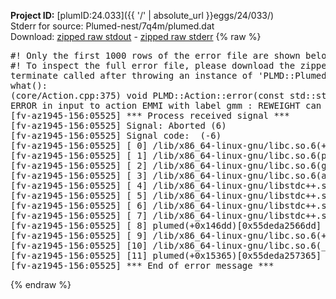 **Project ID:** [plumID:24.033]({{ '/' | absolute_url }}eggs/24/033/)  
Stderr for source:  Plumed-nest/7q4m/plumed.dat   
Download: [zipped raw stdout](plumed.dat.plumed.stdout.txt.zip) - [zipped raw stderr](plumed.dat.plumed.stderr.txt.zip) 
{% raw %}
<pre>
#! Only the first 1000 rows of the error file are shown below
#! To inspect the full error file, please download the zipped raw stderr file above
terminate called after throwing an instance of 'PLMD::Plumed::ExceptionError'
what():
(core/Action.cpp:375) void PLMD::Action::error(const std::string&) const
ERROR in input to action EMMI with label gmm : REWEIGHT can only be used in parallel with 2 or more replicas
[fv-az1945-156:05525] *** Process received signal ***
[fv-az1945-156:05525] Signal: Aborted (6)
[fv-az1945-156:05525] Signal code:  (-6)
[fv-az1945-156:05525] [ 0] /lib/x86_64-linux-gnu/libc.so.6(+0x45330)[0x7f20acc45330]
[fv-az1945-156:05525] [ 1] /lib/x86_64-linux-gnu/libc.so.6(pthread_kill+0x11c)[0x7f20acc9eb2c]
[fv-az1945-156:05525] [ 2] /lib/x86_64-linux-gnu/libc.so.6(gsignal+0x1e)[0x7f20acc4527e]
[fv-az1945-156:05525] [ 3] /lib/x86_64-linux-gnu/libc.so.6(abort+0xdf)[0x7f20acc288ff]
[fv-az1945-156:05525] [ 4] /lib/x86_64-linux-gnu/libstdc++.so.6(+0xa5ff5)[0x7f20ad0a5ff5]
[fv-az1945-156:05525] [ 5] /lib/x86_64-linux-gnu/libstdc++.so.6(+0xbb0da)[0x7f20ad0bb0da]
[fv-az1945-156:05525] [ 6] /lib/x86_64-linux-gnu/libstdc++.so.6(_ZSt10unexpectedv+0x0)[0x7f20ad0a5a55]
[fv-az1945-156:05525] [ 7] /lib/x86_64-linux-gnu/libstdc++.so.6(+0xa5a6f)[0x7f20ad0a5a6f]
[fv-az1945-156:05525] [ 8] plumed(+0x146dd)[0x55deda2566dd]
[fv-az1945-156:05525] [ 9] /lib/x86_64-linux-gnu/libc.so.6(+0x2a1ca)[0x7f20acc2a1ca]
[fv-az1945-156:05525] [10] /lib/x86_64-linux-gnu/libc.so.6(__libc_start_main+0x8b)[0x7f20acc2a28b]
[fv-az1945-156:05525] [11] plumed(+0x15365)[0x55deda257365]
[fv-az1945-156:05525] *** End of error message ***
</pre>
{% endraw %}
